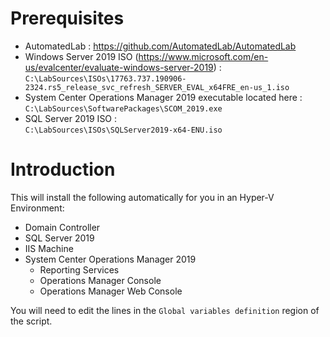 # Prerequisites
 - AutomatedLab : https://github.com/AutomatedLab/AutomatedLab
 - Windows Server 2019 ISO (https://www.microsoft.com/en-us/evalcenter/evaluate-windows-server-2019) : \
   `C:\LabSources\ISOs\17763.737.190906-2324.rs5_release_svc_refresh_SERVER_EVAL_x64FRE_en-us_1.iso`
 - System Center Operations Manager 2019 executable located here : `C:\LabSources\SoftwarePackages\SCOM_2019.exe`
 - SQL Server 2019 ISO : \
   `C:\LabSources\ISOs\SQLServer2019-x64-ENU.iso`

# Introduction
This will install the following automatically for you in an Hyper-V Environment:
 - Domain Controller
 - SQL Server 2019
 - IIS Machine
 - System Center Operations Manager 2019
   - Reporting Services
   - Operations Manager Console
   - Operations Manager Web Console

You will need to edit the lines in the `Global variables definition` region of the script.
